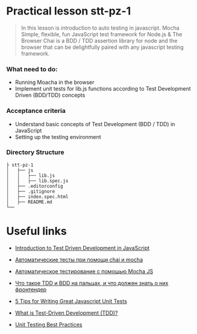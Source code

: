 # Practical lesson stt-pz-1

> In this lesson is introduction to auto testing in javascript.
> Mocha Simple, flexible, fun JavaScript test framework for Node.js & The Browser
> Chai is a BDD / TDD assertion library for node and the browser that can be delightfully paired with any javascript testing framework.

### What need to do:

* Running Moacha in the browser
* Implement unit tests for lib.js functions according to Test Development Driven (BDD/TDD) concepts

### Acceptance criteria

* Understand basic concepts of Test Development (BDD / TDD) in JavaScript
* Setting up the testing environment

### Directory Structure

```
├ stt-pz-1
│   ├── js
│   │   ├── lib.js
│   │   ├── lib.spec.js
│   ├── .editorconfig
│   ├── .gitignore
│   ├── index.spec.html
│   ├── README.md 
└── 
```

# Useful links

* [Introduction to Test Driven Development in JavaScript](https://www.pluralsight.com/guides/introduction-to-test-driven-development-in-javascript)
* [Автоматические тесты при помощи chai и mocha](https://learn.javascript.ru/testing)
* [Автоматическое тестирование с помощью Mocha JS](https://ivaneroshkin.medium.com/%D0%B0%D0%B2%D1%82%D0%BE%D0%BC%D0%B0%D1%82%D0%B8%D1%87%D0%B5%D1%81%D0%BA%D0%BE%D0%B5-%D1%82%D0%B5%D1%81%D1%82%D0%B8%D1%80%D0%BE%D0%B2%D0%B0%D0%BD%D0%B8%D0%B5-%D1%81-%D0%BF%D0%BE%D0%BC%D0%BE%D1%89%D1%8C%D1%8E-mocha-js-585483e3ad74)
  
* [Что такое TDD и BDD на пальцах, и что должен знать о них фронтендер
  ](https://medium.com/@lucyhackwrench/%D1%87%D1%82%D0%BE-%D1%82%D0%B0%D0%BA%D0%BE%D0%B5-tdd-%D0%B8-bdd-%D0%BD%D0%B0-%D0%BF%D0%B0%D0%BB%D1%8C%D1%86%D0%B0%D1%85-%D0%B8-%D1%87%D1%82%D0%BE-%D0%B4%D0%BE%D0%BB%D0%B6%D0%B5%D0%BD-%D0%B7%D0%BD%D0%B0%D1%82%D1%8C-%D0%BE-%D0%BD%D0%B8%D1%85-%D1%84%D1%80%D0%BE%D0%BD%D1%82%D0%B5%D0%BD%D0%B4%D0%B5%D1%80-701a10e06bb9)
* [5 Tips for Writing Great Javascript Unit Tests](https://medium.com/@yahelyechieli/5-tips-for-writing-great-javascript-unit-tests-86296ad2d997)
* [What is Test-Driven Development (TDD)?](https://www.browserstack.com/guide/tdd-vs-bdd-vs-atdd)
* [Unit Testing Best Practices](https://www.testim.io/blog/unit-testing-best-practices/)

